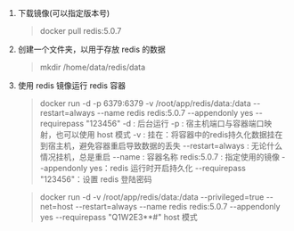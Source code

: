 


1. 下载镜像(可以指定版本号)

    > docker pull redis:5.0.7
    
2. 创建一个文件夹，以用于存放 redis 的数据

    > mkdir /home/data/redis/data
    
3. 使用 redis 镜像运行 redis 容器

    > docker run -d -p 6379:6379 -v /root/app/redis/data:/data --restart=always --name redis redis:5.0.7 --appendonly yes --requirepass "123456"
    > -d : 后台运行
    > -p : 宿主机端口与容器端口映射，也可以使用 host 模式
    > -v : 挂在：将容器中的redis持久化数据挂在到宿主机，避免容器重启导致数据的丢失
    > --restart=always : 无论什么情况挂机，总是重启
    > --name : 容器名称
    > redis:5.0.7 : 指定使用的镜像
    > --appendonly yes：redis 运行时开启持久化
    > --requirepass "123456"：设置 redis 登陆密码    
    
    > docker run -d  -v /root/app/redis/data:/data --privileged=true --net=host --restart=always --name redis redis:5.0.7 --appendonly yes --requirepass "Q1W2E3**#"
    > host 模式
    
    
    
    
    